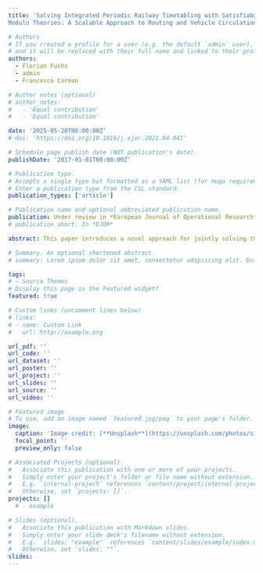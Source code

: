 ```yaml
---
title: 'Solving Integrated Periodic Railway Timetabling with Satisfiability
Modulo Theories: A Scalable Approach to Routing and Vehicle Circulation'

# Authors
# If you created a profile for a user (e.g. the default `admin` user), write the username (folder name) here
# and it will be replaced with their full name and linked to their profile.
authors:
  - Florian Fuchs
  - admin
  - Francesco Corman

# Author notes (optional)
# author_notes:
#   - 'Equal contribution'
#   - 'Equal contribution'

date: '2025-05-20T00:00:00Z'
# doi: 'https://doi.org/10.1016/j.ejor.2021.04.041'

# Schedule page publish date (NOT publication's date).
publishDate: '2017-01-01T00:00:00Z'

# Publication type.
# Accepts a single type but formatted as a YAML list (for Hugo requirements).
# Enter a publication type from the CSL standard.
publication_types: ['article']

# Publication name and optional abbreviated publication name.
publication: Under review in *European Journal of Operational Research*
# publication_short: In *EJOR*

abstract: This paper introduces a novel approach for jointly solving the periodic Train Timetabling Problem (TTP), train routing, and Vehicle Circulation Problem (VCP) through a unified optimization model. While these planning stages are traditionally addressed sequentially, their interdependencies often lead to suboptimal vehicle usage. We propose the VCR-PESP, an integrated formulation that minimizes fleet size while ensuring feasible and infrastructurecompliant periodic timetables. We present the first Satisfiability Modulo Theories (SMT)-based method for the VCR-PESP to solve the resulting large-scale instances. Unlike the Boolean Satisfiability Problem (SAT), which requires time discretisation, SMT supports continuous time via difference constraints, eliminating the trade-off between temporal precision and encoding size. Our approach avoids rounding artifacts and scales effectively, outperforming both SAT and Mixed Integer Program (MIP) models across non-trivial instances. Using real-world data from the Swiss narrow-gauge operator RhB, we conduct extensive experiments to assess the impact of time discretisation, vehicle circulation strategies, route flexibility, and planning integration. We show that discrete models inflate vehicle requirements and that fully integrated solutions substantially reduce fleet needs compared to sequential approaches. Our framework consistently delivers high-resolution solutions with tractable runtimes, even in large and complex networks. By combining modeling accuracy with scalable solver technology, this work establishes SMT as a powerful tool for integrated railway planning. It demonstrates how relaxing discretisation and solving across planning layers enables the creation of more efficient and implementable timetables.

# Summary. An optional shortened abstract.
# summary: Lorem ipsum dolor sit amet, consectetur adipiscing elit. Duis posuere tellus ac convallis placerat. Proin tincidunt magna sed ex sollicitudin condimentum.

tags: 
# - Source Themes
# Display this page in the Featured widget?
featured: true

# Custom links (uncomment lines below)
# links:
# - name: Custom Link
#   url: http://example.org

url_pdf: ''
url_code: ''
url_dataset: ''
url_poster: ''
url_project: ''
url_slides: ''
url_source: ''
url_video: ''

# Featured image
# To use, add an image named `featured.jpg/png` to your page's folder.
image:
  caption: 'Image credit: [**Unsplash**](https://unsplash.com/photos/s1HNMntIv5w)'
  focal_point: ''
  preview_only: false

# Associated Projects (optional).
#   Associate this publication with one or more of your projects.
#   Simply enter your project's folder or file name without extension.
#   E.g. `internal-project` references `content/project/internal-project/index.md`.
#   Otherwise, set `projects: []`.
projects: []
  # - example

# Slides (optional).
#   Associate this publication with Markdown slides.
#   Simply enter your slide deck's filename without extension.
#   E.g. `slides: "example"` references `content/slides/example/index.md`.
#   Otherwise, set `slides: ""`.
slides: 
---
```


<!-- {{% callout note %}}
Click the *Cite* button above to demo the feature to enable visitors to import publication metadata into their reference management software.
{{% /callout %}}

{{% callout note %}}
Create your slides in Markdown - click the *Slides* button to check out the example.
{{% /callout %}}

Add the publication's **full text** or **supplementary notes** here. You can use rich formatting such as including [code, math, and images](https://docs.hugoblox.com/content/writing-markdown-latex/). --!>
